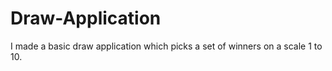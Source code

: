# Draw-Application
I made a basic draw application which picks a set of winners on a scale 1 to 10.
